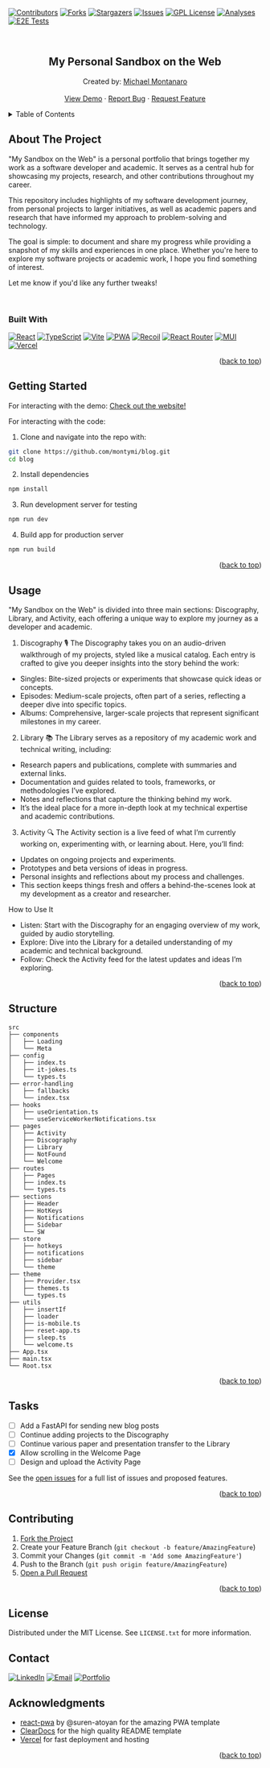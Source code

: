<div id="readme-top"></div>

<!-- PROJECT SHIELDS -->
[![Contributors][contributors-shield]][contributors-url]
[![Forks][forks-shield]][forks-url]
[![Stargazers][stars-shield]][stars-url]
[![Issues][issues-shield]][issues-url]
[![GPL License][license-shield]][license-url]
[![Analyses](https://github.com/montymi/blog/actions/workflows/analyses.yml/badge.svg)](https://github.com/montymi/blog/actions/workflows/analyses.yml)
[![E2E Tests](https://github.com/montymi/blog/actions/workflows/e2e.yml/badge.svg)](https://github.com/montymi/blog/actions/workflows/e2e.yml)

<!-- PROJECT LOGO -->
<br />
<div align="center">
  <h2 align="center">My Personal Sandbox on the Web</h2>

  <p align="center">
    Created by: <span><a href="https://github.com/montymi">Michael Montanaro</a></span>
    <br />
    <br />
    <a href="https://github.com/montymi/blog">View Demo</a>
    ·
    <a href="https://github.com/montymi/blog/issues">Report Bug</a>
    ·
    <a href="https://github.com/montymi/blog/issues">Request Feature</a>
  </p>
</div>



<!-- TABLE OF CONTENTS -->
<details>
  <summary>Table of Contents</summary>
  <ol>
    <li>
      <a href="#about-the-project">About The Project</a>
      <ul>
        <li><a href="#built-with">Built With</a></li>
      </ul>
    </li>
    <li><a href="#getting-started">Getting Started</a></li>
    <li><a href="#usage">Usage</a></li>
    <li><a href="#structure">Structure</a></li>
    <li><a href="#tasks">Tasks</a></li>
    <li><a href="#contributing">Contributing</a></li>
    <li><a href="#license">License</a></li>
    <li><a href="#contact">Contact</a></li>
    <li><a href="#acknowledgments">Acknowledgments</a></li>
  </ol>
</details>

<!-- ABOUT THE PROJECT -->
## About The Project

"My Sandbox on the Web" is a personal portfolio that brings together my work as a software developer and academic. It serves as a central hub for showcasing my projects, research, and other contributions throughout my career.

This repository includes highlights of my software development journey, from personal projects to larger initiatives, as well as academic papers and research that have informed my approach to problem-solving and technology.

The goal is simple: to document and share my progress while providing a snapshot of my skills and experiences in one place. Whether you're here to explore my software projects or academic work, I hope you find something of interest.

Let me know if you'd like any further tweaks!

<br />

### Built With
[![React][reactLogo]][reactLogo-url]
[![TypeScript][tsLogo]][tsLogo-url]
[![Vite][viteLogo]][viteLogo-url]
[![PWA][pwaLogo]][pwaLogo-url]
[![Recoil][recoilLogo]][recoilLogo-url]
[![React Router][rrLogo]][rrLogo-url]
[![MUI][muiLogo]][muiLogo-url]
[![Vercel][vercelLogo]][vercelLogo-url]


<p align="right">(<a href="#readme-top">back to top</a>)</p>



<!-- GETTING STARTED -->
## Getting Started

For interacting with the demo: <a href="https://blog-michael-montanaros-projects.vercel.app" target="_blank">Check out the website!</a>

For interacting with the code:
1. Clone and navigate into the repo with:
  ```bash
  git clone https://github.com/montymi/blog.git
  cd blog
  ```
2. Install dependencies
  ```bash
  npm install
  ```
3. Run development server for testing
  ```bash
  npm run dev
  ```
4. Build app for production server
  ```bash
  npm run build
  ```

<p align="right">(<a href="#readme-top">back to top</a>)</p>



<!-- USAGE EXAMPLES -->
## Usage

"My Sandbox on the Web" is divided into three main sections: Discography, Library, and Activity, each offering a unique way to explore my journey as a developer and academic.

1. Discography 🎙️
The Discography takes you on an audio-driven walkthrough of my projects, styled like a musical catalog. Each entry is crafted to give you deeper insights into the story behind the work:

- Singles: Bite-sized projects or experiments that showcase quick ideas or concepts.
- Episodes: Medium-scale projects, often part of a series, reflecting a deeper dive into specific topics.
- Albums: Comprehensive, larger-scale projects that represent significant milestones in my career.

2. Library 📚
The Library serves as a repository of my academic work and technical writing, including:

- Research papers and publications, complete with summaries and external links.
- Documentation and guides related to tools, frameworks, or methodologies I’ve explored.
- Notes and reflections that capture the thinking behind my work.
- It’s the ideal place for a more in-depth look at my technical expertise and academic contributions.

3. Activity 🔍
The Activity section is a live feed of what I’m currently working on, experimenting with, or learning about. Here, you’ll find:

- Updates on ongoing projects and experiments.
- Prototypes and beta versions of ideas in progress.
- Personal insights and reflections about my process and challenges.
- This section keeps things fresh and offers a behind-the-scenes look at my development as a creator and researcher.

How to Use It
- Listen: Start with the Discography for an engaging overview of my work, guided by audio storytelling.
- Explore: Dive into the Library for a detailed understanding of my academic and technical background.
- Follow: Check the Activity feed for the latest updates and ideas I’m exploring.

<p align="right">(<a href="#readme-top">back to top</a>)</p>

<!-- STRUCTURE -->
## Structure

```
src
├── components
│   ├── Loading
│   └── Meta
├── config
│   ├── index.ts
│   ├── it-jokes.ts
│   └── types.ts
├── error-handling
│   ├── fallbacks
│   └── index.tsx
├── hooks
│   ├── useOrientation.ts
│   └── useServiceWorkerNotifications.tsx
├── pages
│   ├── Activity
│   ├── Discography
│   ├── Library
│   ├── NotFound
│   └── Welcome
├── routes
│   ├── Pages
│   ├── index.ts
│   └── types.ts
├── sections
│   ├── Header
│   ├── HotKeys
│   ├── Notifications
│   ├── Sidebar
│   └── SW
├── store
│   ├── hotkeys
│   ├── notifications
│   ├── sidebar
│   └── theme
├── theme
│   ├── Provider.tsx
│   ├── themes.ts
│   └── types.ts
├── utils
│   ├── insertIf
│   ├── loader
│   ├── is-mobile.ts
│   ├── reset-app.ts
│   ├── sleep.ts
│   └── welcome.ts
├── App.tsx
├── main.tsx
└── Root.tsx

```

<p align="right">(<a href="#readme-top">back to top</a>)</p>

<!-- TASKS -->
## Tasks

- [ ] Add a FastAPI for sending new blog posts
- [ ] Continue adding projects to the Discography
- [ ] Continue various paper and presentation transfer to the Library
- [X] Allow scrolling in the Welcome Page
- [ ] Design and upload the Activity Page

See the [open issues](https://github.com/montymi/blog/issues) for a full list of issues and proposed features.

<p align="right">(<a href="#readme-top">back to top</a>)</p>


<!-- CONTRIBUTING -->
## Contributing

1. [Fork the Project](https://docs.github.com/en/get-started/quickstart/fork-a-repo)
2. Create your Feature Branch (`git checkout -b feature/AmazingFeature`)
3. Commit your Changes (`git commit -m 'Add some AmazingFeature'`)
4. Push to the Branch (`git push origin feature/AmazingFeature`)
5. [Open a Pull Request](https://docs.github.com/en/pull-requests/collaborating-with-pull-requests/proposing-changes-to-your-work-with-pull-requests/about-pull-requests)

<p align="right">(<a href="#readme-top">back to top</a>)</p>


<!-- LICENSE -->
## License 

Distributed under the MIT License. See `LICENSE.txt` for more information.


<!-- CONTACT -->
## Contact

[![LinkedIn][linkedin-shield]][linkedin-url] [![Email][email-shield]][email-url] [![Portfolio][website-shield]][website-url]


<!-- ACKNOWLEDGMENTS -->
## Acknowledgments

* [react-pwa](https://github.com/suren-atoyan/react-pwa) by @suren-atoyan for the amazing PWA template
* [ClearDocs](https://github.com/montymi/ClearDocs) for the high quality README template
* [Vercel][vercelLogo-url] for fast deployment and hosting

<p align="right">(<a href="#readme-top">back to top</a>)</p>


<!-- MARKDOWN LINKS & IMAGES -->
<!-- https://www.markdownguide.org/basic-syntax/#reference-style-links -->
[contributors-shield]: https://img.shields.io/github/contributors/montymi/blog.svg?style=for-the-badge
[contributors-url]: https://github.com/montymi/blog/graphs/contributors
[forks-shield]: https://img.shields.io/github/forks/montymi/blog.svg?style=for-the-badge
[forks-url]: https://github.com/montymi/blog/network/members
[stars-shield]: https://img.shields.io/github/stars/montymi/blog.svg?style=for-the-badge
[stars-url]: https://github.com/montymi/blog/stargazers
[issues-shield]: https://img.shields.io/github/issues/montymi/blog.svg?style=for-the-badge
[issues-url]: https://github.com/montymi/blog/issues
[license-shield]: https://img.shields.io/github/license/montymi/blog.svg?style=for-the-badge
[license-url]: https://github.com/montymi/blog/blob/master/LICENSE.txt
[linkedin-shield]: https://img.shields.io/badge/-LinkedIn-black.svg?style=for-the-badge&logo=linkedin
[linkedin-url]: https://linkedin.com/in/michael-montanaro
[muiLogo]: https://img.shields.io/badge/-Material%20UI-black.svg?style=for-the-badge&logo=mui&logoColor=natural
[muiLogo-url]: https://mui.com/
[pwaLogo]: https://img.shields.io/badge/-PWA-black.svg?style=for-the-badge&logo=pwa&logoColor=natural
[pwaLogo-url]: https://web.dev/progressive-web-apps/
[reactLogo]: https://img.shields.io/badge/-React-black.svg?style=for-the-badge&logo=react&logoColor=natural
[reactLogo-url]: https://reactjs.org/
[recoilLogo]: https://img.shields.io/badge/-Recoil-black.svg?style=for-the-badge&logo=react&logoColor=natural
[recoilLogo-url]: https://recoiljs.org/
[rrLogo]: https://img.shields.io/badge/-React%20Router-black.svg?style=for-the-badge&logo=react-router&logoColor=natural
[rrLogo-url]: https://reactrouter.com/
[tsLogo]: https://img.shields.io/badge/-TypeScript-black.svg?style=for-the-badge&logo=typescript&logoColor=natural
[tsLogo-url]: https://www.typescriptlang.org/
[viteLogo]: https://img.shields.io/badge/-Vite-black.svg?style=for-the-badge&logo=vite&logoColor=natural
[viteLogo-url]: https://vitejs.dev/
[vercelLogo]: https://img.shields.io/badge/-Vercel-black.svg?style=for-the-badge&logo=vercel&logoColor=natural
[vercelLogo-url]: https://vercel.com/
[email-shield]: https://img.shields.io/badge/-Gmail-black.svg?style=for-the-badge&logo=gmail&logoColor=natural
[email-url]: mailto:mcmontanaro01@gmail.com
[website-shield]: https://img.shields.io/badge/-Google-black.svg?style=for-the-badge&logo=google&logoColor=natural
[website-url]: https://blog-michael-montanaros-projects.vercel.app
